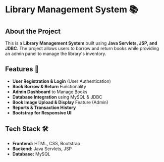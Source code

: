 # Library Management System 📚

## About the Project
This is a **Library Management System** built using **Java Servlets, JSP, and JDBC**. The project allows users to borrow and return books while providing an admin panel to manage the library's inventory.  

## Features 🚀
- **User Registration & Login** (User Authentication)
- **Book Borrow & Return** Functionality
- **Admin Dashboard** to Manage Books
- **Database Integration** using MySQL & JDBC
- **Book Image Upload & Display** Feature (Admin)
- **Reports & Transaction History**
- **Bootstrap for Responsive UI**

## Tech Stack 🛠️
- **Frontend:** HTML, CSS, Bootstrap  
- **Backend:** Java Servlets, JSP  
- **Database:** MySQL  
